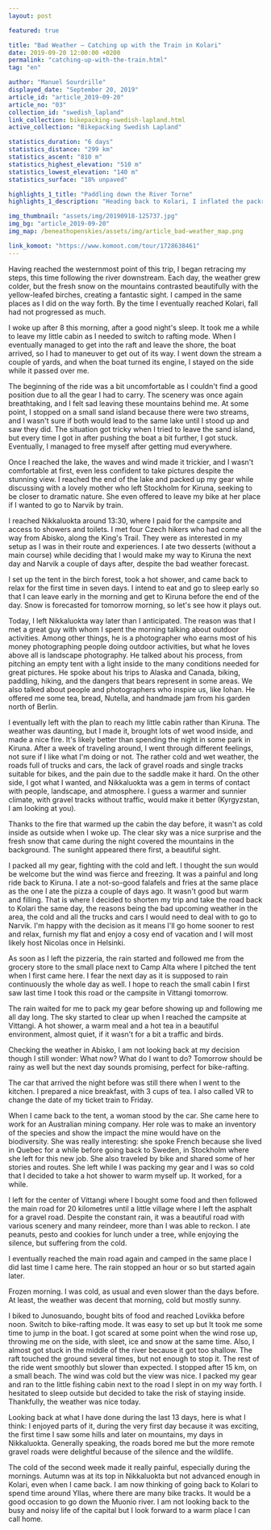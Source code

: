 ```yaml
---
layout: post

featured: true

title: "Bad Weather — Catching up with the Train in Kolari"
date: 2019-09-20 12:00:00 +0200
permalink: "catching-up-with-the-train.html"
tag: "en"

author: "Manuel Sourdrille"
displayed_date: "September 20, 2019"
article_id: "article_2019-09-20"
article_no: "03"
collection_id: "swedish_lapland"
link_collection: bikepacking-swedish-lapland.html
active_collection: "Bikepacking Swedish Lapland"

statistics_duration: "6 days"
statistics_distance: "299 km"
statistics_ascent: "810 m"
statistics_highest_elevation: "510 m"
statistics_lowest_elevation: "140 m"
statistics_surface: "18% unpaved"

highlights_1_title: "Paddling down the River Torne"
highlights_1_description: "Heading back to Kolari, I inflated the packraft at several sections along the route. These experiences were fantastic, especially the first stretch between the Kebnekaise Mountain Station and Nikkaluokta."

img_thumbnail: "assets/img/20190918-125737.jpg"
img_bg: "article_2019-09-20"
img_map: /beneathopenskies/assets/img/article_bad-weather_map.png

link_komoot: "https://www.komoot.com/tour/1728638461"
---
```


Having reached the westernmost point of this trip, I began retracing my steps, this time following the river downstream. Each day, the weather grew colder, but the fresh snow on the mountains contrasted beautifully with the yellow-leafed birches, creating a fantastic sight. I camped in the same places as I did on the way forth. By the time I eventually reached Kolari, fall had not progressed as much.

I woke up after 8 this morning, after a good night's sleep. It took me a while to leave my little cabin as I needed to switch to rafting mode. When I eventually managed to get into the raft and leave the shore, the boat arrived, so I had to maneuver to get out of its way. I went down the stream a couple of yards, and when the boat turned its engine, I stayed on the side while it passed over me.

The beginning of the ride was a bit uncomfortable as I couldn't find a good position due to all the gear I had to carry. The scenery was once again breathtaking, and I felt sad leaving these mountains behind me. At some point, I stopped on a small sand island because there were two streams, and I wasn't sure if both would lead to the same lake until I stood up and saw they did. The situation got tricky when I tried to leave the sand island, but every time I got in after pushing the boat a bit further, I got stuck. Eventually, I managed to free myself after getting mud everywhere.

Once I reached the lake, the waves and wind made it trickier, and I wasn't comfortable at first, even less confident to take pictures despite the stunning view. I reached the end of the lake and packed up my gear while discussing with a lovely mother who left Stockholm for Kiruna, seeking to be closer to dramatic nature. She even offered to leave my bike at her place if I wanted to go to Narvik by train.

I reached Nikkaluokta around 13:30, where I paid for the campsite and access to showers and toilets. I met four Czech hikers who had come all the way from Abisko, along the King's Trail. They were as interested in my setup as I was in their route and experiences. I ate two desserts (without a main course) while deciding that I would make my way to Kiruna the next day and Narvik a couple of days after, despite the bad weather forecast.

I set up the tent in the birch forest, took a hot shower, and came back to relax for the first time in seven days. I intend to eat and go to sleep early so that I can leave early in the morning and get to Kiruna before the end of the day. Snow is forecasted for tomorrow morning, so let's see how it plays out.

Today, I left Nikkaluokta way later than I anticipated. The reason was that I met a great guy with whom I spent the morning talking about outdoor activities. Among other things, he is a photographer who earns most of his money photographing people doing outdoor activities, but what he loves above all is landscape photography. He talked about his process, from pitching an empty tent with a light inside to the many conditions needed for great pictures. He spoke about his trips to Alaska and Canada, biking, paddling, hiking, and the dangers that bears represent in some areas. We also talked about people and photographers who inspire us, like Iohan. He offered me some tea, bread, Nutella, and handmade jam from his garden north of Berlin.

I eventually left with the plan to reach my little cabin rather than Kiruna. The weather was daunting, but I made it, brought lots of wet wood inside, and made a nice fire. It's likely better than spending the night in some park in Kiruna. After a week of traveling around, I went through different feelings, not sure if I like what I'm doing or not. The rather cold and wet weather, the roads full of trucks and cars, the lack of gravel roads and single tracks suitable for bikes, and the pain due to the saddle make it hard. On the other side, I got what I wanted, and Nikkaluokta was a gem in terms of contact with people, landscape, and atmosphere. I guess a warmer and sunnier climate, with gravel tracks without traffic, would make it better (Kyrgyzstan, I am looking at you).

Thanks to the fire that warmed up the cabin the day before, it wasn't as cold inside as outside when I woke up. The clear sky was a nice surprise and the fresh snow that came during the night covered the mountains in the background. The sunlight appeared there first, a beautiful sight.

I packed all my gear, fighting with the cold and left. I thought the sun would be welcome but the wind was fierce and freezing. It was a painful and long ride back to Kiruna. I ate a not-so-good falafels and fries at the same place as the one I ate the pizza a couple of days ago. It wasn't good but warm and filling. That is where I decided to shorten my trip and take the road back to Kolari the same day, the reasons being the bad upcoming weather in the area, the cold and all the trucks and cars I would need to deal with to go to Narvik. I'm happy with the decision as it means I'll go home sooner to rest and relax, furnish my flat and enjoy a cosy end of vacation and I will most likely host Nicolas once in Helsinki.

As soon as I left the pizzeria, the rain started and followed me from the grocery store to the small place next to Camp Alta where I pitched the tent when I first came here. I fear the next day as it is supposed to rain continuously the whole day as well. I hope to reach the small cabin I first saw last time I took this road or the campsite in Vittangi tomorrow.

The rain waited for me to pack my gear before showing up and following me all day long. The sky started to clear up when I reached the campsite at Vittangi. A hot shower, a warm meal and a hot tea in a beautiful environment, almost quiet, if it wasn't for a bit a traffic and birds.

Checking the weather in Abisko, I am not looking back at my decision though I still wonder: What now? What do I want to do? Tomorrow should be rainy as well but the next day sounds promising, perfect for bike-rafting.

The car that arrived the night before was still there when I went to the kitchen. I prepared a nice breakfast, with 3 cups of tea. I also called VR to change the date of my ticket train to Friday.

When I came back to the tent, a woman stood by the car. She came here to work for an Australian mining company. Her role was to make an inventory of the species and show the impact the mine would have on the biodiversity. She was really interesting: she spoke French because she lived in Quebec for a while before going back to Sweden, in Stockholm where she left for this new job. She also traveled by bike and shared some of her stories and routes. She left while I was packing my gear and I was so cold that I decided to take a hot shower to warm myself up. It worked, for a while.

I left for the center of Vittangi where I bought some food and then followed the main road for 20 kilometres until a little village where I left the asphalt for a gravel road. Despite the constant rain, it was a beautiful road with various scenery and many reindeer, more than I was able to reckon. I ate peanuts, pesto and cookies for lunch under a tree, while enjoying the silence, but suffering from the cold.

I eventually reached the main road again and camped in the same place I did last time I came here. The rain stopped an hour or so but started again later.

Frozen morning. I was cold, as usual and even slower than the days before. At least, the weather was decent that morning, cold but mostly sunny.

I biked to Junosuando, bought bits of food and reached Lovikka before noon. Switch to bike-rafting mode. It was easy to set up but It took me some time to jump in the boat. I got scared at some point when the wind rose up, throwing me on the side, with sleet, ice and snow at the same time. Also, I almost got stuck in the middle of the river because it got too shallow. The raft touched the ground several times, but not enough to stop it. The rest of the ride went smoothly but slower than expected. I stopped after 15 km, on a small beach. The wind was cold but the view was nice. I packed my gear and ran to the little fishing cabin next to the road I slept in on my way forth. I hesitated to sleep outside but decided to take the risk of staying inside. Thankfully, the weather was nice today.

Looking back at what I have done during the last 13 days, here is what I think: I enjoyed parts of it, during the very first day because it was exciting, the first time I saw some hills and later on mountains, my days in Nikkaluokta. Generally speaking, the roads bored me but the more remote gravel roads were delightful because of the silence and the wildlife.

The cold of the second week made it really painful, especially during the mornings. Autumn was at its top in Nikkaluokta but not advanced enough in Kolari, even when I came back. I am now thinking of going back to Kolari to spend time around Yllas, where there are many bike tracks. It would be a good occasion to go down the Muonio river. I am not looking back to the busy and noisy life of the capital but I look forward to a warm place I can call home.
